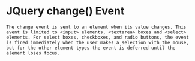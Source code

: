 # JQuery change() Event 
`The change event is sent to an element when its value changes. This event is limited to <input> elements, <textarea> boxes and <select> elements. For select boxes, checkboxes, and radio buttons, the event is fired immediately when the user makes a selection with the mouse, but for the other element types the event is deferred until the element loses focus.`
**<script>
        $(document).ready(function(){
            var result= '';
            $("input").change(function(){
                if(result==""){
                    result = $(this).val();
                }
                else{
                    result += ", " + $(this).val();
                }               
                 $("#result").html(result);
            })
            $("#ddlCity").change(function(){
                result = $(this).val();
                if(result=='Select'){
                    alert("Please select cith");
                     $("#divResult").empty();
                }
                else{
                    $("#divResult").html(result);
                }               
            })         
           $("img").mouseover(function(){
               $("#"+ GetDivId(this)).fadeIn(500)
               $("img").css("cursor","pointer")
           }).mouseout(function(){
                $("#" + GetDivId(this)).fadeOut(500)
           })
           function GetDivId(helpIconId){
                 helpIconId = $(helpIconId).attr("id"); 
                return helpIconId.replace("img", "div")
           }
        })
    </script>**
